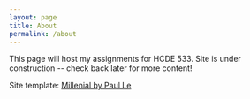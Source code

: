 ```yaml
---
layout: page
title: About
permalink: /about
---
```


This page will host my assignments for HCDE 533. Site is under construction -- check back later for more content!

Site template: [Millenial by Paul Le ]([https://link-url-here.org](https://github.com/LeNPaul/Millennial))
